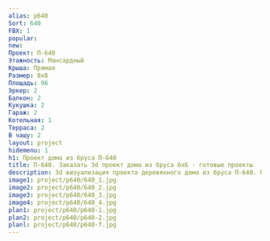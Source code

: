 ```yaml
---
alias: p640
Sort: 640
FBX: 1
popular: 
new: 
Проект: П-640
Этажность: Мансардный
Крыша: Прямая
Размер: 8х8
Площадь: 96
Эркер: 2
Балкон: 2
Кукушка: 2
Гараж: 2
Котельная: 1
Терраса: 2
В чашу: 2
layout: project
hidemenu: 1
h1: Проект дома из бруса П-640
title: П-640. Заказать 3d проект дома из бруса 6х6 - готовые проекты
description: 3d визуализация проекта деревянного дома из бруса П-640. Площадь 42 м2, размер 6х6. Вы можете внести любые изменения в проект.
image1: project/p640/640_1.jpg
image2: project/p640/640_2.jpg
image3: project/p640/640_3.jpg
image4: project/p640/640_4.jpg
plan1: project/p640/p640-1.jpg
plan2: project/p640/p640-2.jpg
planl: project/p640/p640-f.jpg
---
```

